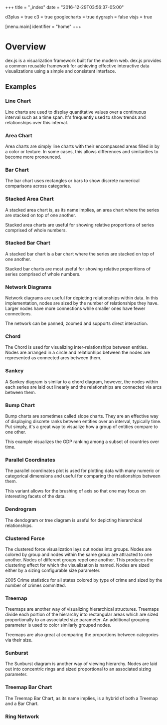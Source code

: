 +++
title = "_index"
date = "2016-12-29T03:56:37-05:00"
  
d3plus = true
c3 = true
googlecharts = true
dygraph = false
visjs = true

[menu.main]
  identifier = "home"
+++

# Overview

dex.js is a visualization framework built for the modern web.  dex.js provides
a common reusable framework for achieving effective interactive data
visualizations using a simple and consistent interface.

## Examples

### Line Chart

Line charts are used to display quantitative values over a
continuous interval such as a time span.  It's frequently
used to show trends and relationships over this interval.

<div id="C3LineChart" class="WideChart"></div>

### Area Chart

Area charts are simply line charts with their encompassed
areas filled in by a color or texture.  In some cases, this
allows differences and similarities to become more pronounced.

<div id="C3AreaChart" class="WideChart"></div>

### Bar Chart

The bar chart uses rectangles or bars to show discrete numerical
comparisons across categories.

<div id="C3BarChart" class="WideChart"></div>

### Stacked Area Chart

A stacked area chart is, as its name implies, an area chart where the
series are stacked on top of one another.

Stacked area charts are useful for showing relative proportions of series
comprised of whole numbers.

<div id="C3StackedAreaChart" class="WideChart"></div>

### Stacked Bar Chart
A stacked bar chart is a bar chart where the series are stacked on top of
one another.

Stacked bar charts are most useful for showing relative proporitions of
series comprised of whole numbers.

<div id="C3StackedBarChart" class="WideChart"></div>

### Network Diagrams
Network diagrams are useful for depicting relationships within data.
In this implementation, nodes are sized by the number of relationships
they have.  Larger nodes have more connections while smaller ones have
fewer connections.

The network can be panned, zoomed and supports direct interaction.

<div id="VisNetwork" class="WideChart"></div>

### Chord
The Chord is used for visualizing inter-relationships between entities.
Nodes are arranged in a circle and relationhips between the nodes are
represented as connected arcs between them.

<div id="D3Chord" class="WideChart"></div>

### Sankey
A Sankey diagram is similar to a chord diagram, however, the nodes within
each series are laid out linearly and the relationships are connected via
arcs between them.

<div id="D3Sankey" class="WideChart"></div>

### Bump Chart
Bump charts are sometimes called slope charts.  They are an effective
way of displaying discrete ranks between entities over an interval, typically
time.  Put simply, it's a great way to visualize how a group of entities
compare to one other.

This example visualizes the GDP ranking among a subset of countries over
time.

<div id="BumpChart" class="WideChart"></div>

### Parallel Coordinates

The parallel coordinates plot is used for plotting data with many numeric or
categorical dimensions and useful for comparing the relationships between
them.

This variant allows for the brushing of axis so that one may focus on interesting
facets of the data.

<div id="D3ParCoord" class="WideChart"></div>

### Dendrogram

The dendogram or tree diagram is useful for depicting hierarchical relationships.

<div id="D3Dendrogram" class="WideChart"></div>

### Clustered Force

The clustered force visualization lays out nodes into groups.  Nodes are colored
by group and nodes within the same group are attracted to one another.  Nodes of
different groups repel one another.  This produces the clustering effect for which
the visualization is named.  Nodes are sized either by a sizing configurable size
parameter.

2005 Crime statistics for all states colored by type of crime and sized
by the number of crimes committed.

<div id="D3ClusteredForce" class="WideChart"></div>

### Treemap
Treemaps are another way of visualizing hierarchical structures.  Treemaps divide each
portion of the hierarchy into rectangular areas which are sized proportionally to
an associated size parameter.  An additional grouping parameter is used to color
similarly grouped nodes.

Treemaps are also great at comparing the proportions between categories via their size.

<div id="D3Treemap" class="WideChart"></div>

### Sunburst
The Sunburst diagram is another way of viewing hierarchy.  Nodes are laid out into
concentric rings and sized proportional to an associated sizing parameter.

<div id="D3Sunburst" class="WideChart"></div>

### Treemap Bar Chart
The Treemap Bar Chart, as its name implies, is a hybrid of both a Treemap and a
Bar Chart.



<div id="TreemapBarChart" class="WideChart"></div>

### Ring Network
<div id="D3PlusRingNetwork" class="WideChart"></div>

<script>

  var ncsv = {
    'header' : [ 'A', 'B', 'C', 'D' ],
    'data'   : dex.datagen.randomIntegerMatrix({
      'rows'    : 20,
      'columns' : 4,
      'min'     : 1,
      'max'     : 100
    })};

  var mathCsv = {
    'header' : [ 'angle', 'sin', 'cos' ],
    'data' : []
  };

  for (var angle = -360; angle<=360; angle += 10) {
    mathCsv.data.push([angle, Math.sin(angle * (Math.PI/180)),
      Math.cos(angle * (Math.PI/180))]);
  }

  var grades = {
    'header' : [ "NAME", "SUBJECT", "GRADE" ],
    'data'   : [
      [ "Joe", "Math", "A" ],
      [ "Joe", "English", "B" ],
      [ "Sally", "Math", "A" ],
      [ "Sally", "English", "C" ],
      [ "Mike", "Math", "B" ],
      [ "Mike", "English", "C" ],
      [ "Karen", "Math", "B" ],
      [ "Karen", "Math", "C" ]
    ]
  };

  var c3AreaChart = new dex.charts.c3.AreaChart({
    'parent' : '#C3AreaChart',
    'csv'    : mathCsv});
  c3AreaChart.render();

  var c3BarChart = new dex.charts.c3.BarChart({
    'parent' : '#C3BarChart',
    'csv'    : mathCsv});
  c3BarChart.render();

  var c3LineChart = new dex.charts.c3.LineChart({
    'parent' : '#C3LineChart',
    'csv'    : mathCsv}).render();

  var c3StackedAreaChart = new dex.charts.c3.StackedAreaChart({
    'parent' : '#C3StackedAreaChart',
    'csv'    : mathCsv}).render();

  var c3StackedBarChart = new dex.charts.c3.StackedBarChart({
    'parent' : '#C3StackedBarChart',
    'csv'    : mathCsv}).render();

  d3.json("/data/gdp.json", function(error, bumpChartData) {
    var bumpChart = dex.charts.d3.BumpChart({
      'parent' : '#BumpChart',
      'color': dex.color.getColormap("crayola120"),
      'csv' : bumpChartData}).render();
  });
  
  d3.json("/data/presidents.json", function(error, presidents) {
    var network = dex.charts.vis.Network({
      'parent'      : '#VisNetwork',
      'csv'         : dex.csv.columnSlice(presidents, [2, 3, 1])
    }).render();
  
    var chord = dex.charts.d3.Chord({
      'parent'      : '#D3Chord',
      'csv'         : dex.csv.columnSlice(presidents, [2, 3])
    }).render();

    var sankey = dex.charts.d3.Sankey({
      'parent'      : '#D3Sankey',
      'csv'         : dex.csv.columnSlice(presidents, [1, 2, 3])
    }).render();
  
    var parCoord = dex.charts.d3.ParallelCoordinates({
      'parent'      : '#D3ParCoord',
      'csv'         : dex.csv.columnSlice(presidents, [1, 2, 3])
    }).render();
  
    var dendrogram = dex.charts.d3.Dendrogram({
      'parent'      : '#D3Dendrogram',
      'csv'         : dex.csv.columnSlice(presidents, [2, 3, 1])
    }).render();
    
    var ringNetwork = dex.charts.d3plus.RingNetwork({
      'parent': '#D3PlusRingNetwork',
      'connect': 'first',
      'edges' : {'arrows' : true},
      'csv': dex.csv.columnSlice(presidents, [2, 3, 1])
    }).render();
  });

  d3.json("/data/crime.json", function(error, crime) {
    var cforce = dex.charts.d3.ClusteredForce({
      'parent'      : '#D3ClusteredForce',
      'csv'         : dex.csv.selectRows(crime, function(row) {
        return row[3] == "2005"; }),
      'groups'      : [{category: 1, label: 0, value: 4 }]
    }).render();
    
    var treemap = dex.charts.d3.Treemap({
      'parent'       : '#D3Treemap',
      'class'        : 'Treemap',
      'csv'          : dex.csv.columnSlice(crime, [0, 3, 2, 1, 4]),
      'color'        : d3.scale.category20(),
      'shader'       : { 'type' : 'darken', 'increment' : .1 },
      'manualSizing' : true
    }).render();
    
    var treemapBarChart = new dex.charts.d3.TreemapBarChart({
      'parent'           : '#TreemapBarChart',
      'categoryLabel.font.size' : 8,
      'csv'              : crime
    }).render();
    d3 = dex.charts.d3.d3v3;
  });
    
  var sunburst = dex.charts.d3.Sunburst({
    'parent'      : '#D3Sunburst',
    'csv'         : dex.csv.columnSlice(grades, [1, 2, 0]),
    'label.font.fill.fillColor' : 'red'
  });
  sunburst.render();

</script>